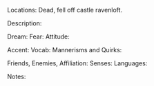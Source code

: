 Locations: Dead, fell off castle ravenloft.

Description:

Dream:
Fear:
Attitude:

Accent:
Vocab:
Mannerisms and Quirks:

Friends, Enemies, Affiliation:
Senses:
Languages:

Notes: